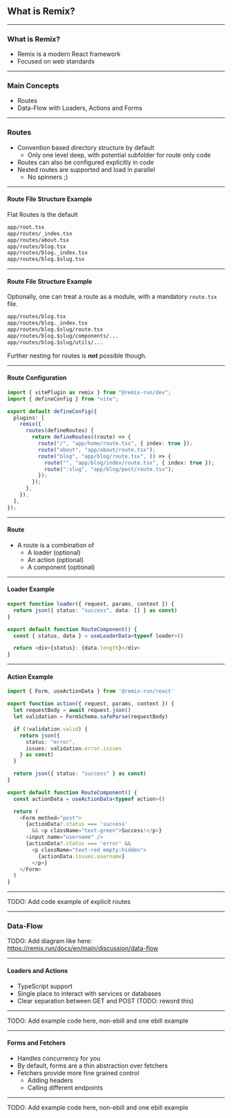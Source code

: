 ## What is Remix?

---

### What is Remix?

- Remix is a modern React framework
- Focused on web standards

---

### Main Concepts

- Routes
- Data-Flow with Loaders, Actions and Forms

---

### Routes

- Convention based directory structure by default
  - Only one level deep, with potential subfolder for route only code
- Routes can also be configured explicitly in code
- Nested routes are supported and load in parallel
  - No spinners ;)

---

#### Route File Structure Example

Flat Routes is the default

```txt [1|2|3|4-6]
app/root.tsx
app/routes/_index.tsx
app/routes/about.tsx
app/routes/blog.tsx
app/routes/blog._index.tsx
app/routes/blog.$slug.tsx
```

---

#### Route File Structure Example

Optionally, one can treat a route as a module, with a mandatory `route.tsx` file.

```txt [3-5]
app/routes/blog.tsx
app/routes/blog._index.tsx
app/routes/blog.$slug/route.tsx
app/routes/blog.$slug/components/...
app/routes/blog.$slug/utils/...
```

Further nesting for routes is **not** possible though.

---

#### Route Configuration

```typescript [4-19]
import { vitePlugin as remix } from "@remix-run/dev";
import { defineConfig } from "vite";

export default defineConfig({
  plugins: [
    remix({
      routes(defineRoutes) {
        return defineRoutes((route) => {
          route("/", "app/home/route.tsx", { index: true });
          route("about", "app/about/route.tsx");
          route("blog", "app/blog/route.tsx", () => {
            route("", "app/blog/index/route.tsx", { index: true });
            route(":slug", "app/blog/post/route.tsx");
          });
        });
      },
    }),
  ],
});
```

---

#### Route

- A route is a combination of
  - A loader (optional)
  - An action (optional)
  - A component (optional)

---

#### Loader Example

```typescript [1-3|5-9]
export function loader({ request, params, context }) {
  return json({ status: "success", data: [] } as const)
}

export default function RouteComponent() {
  const { status, data } = useLoaderData<typeof loader>()

  return <div>{status}: {data.length}</div>
}
```

---

#### Action Example

```typescript [3-15|17-31]
import { Form, useActionData } from '@remix-run/react'

export function action({ request, params, context }) {
  let requestBody = await request.json()
  let validation = FormSchema.safeParse(requestBody)

  if (!validation.valid) {
    return json({
      status: "error",
      issues: validation.error.issues
    } as const)
  }

  return json({ status: "success" } as const)
}

export default function RouteComponent() {
  const actionData = useActionData<typeof action>()

  return (
    <Form method="post">
      {actionData?.status === 'success'
        && <p className="text-green">Success!</p>}
      <input name="username" />
      {actionData?.status === 'error' &&
        <p className="text-red empty:hidden">
          {actionData.issues.username}
        </p>}
    </Form>
  )
}
```

---

TODO: Add code example of explicit routes

---

### Data-Flow

TODO: Add diagram like here: https://remix.run/docs/en/main/discussion/data-flow

---

#### Loaders and Actions

- TypeScript support
- Single place to interact with services or databases
- Clear separation between GET and POST (TODO: reword this)

---

TODO: Add example code here, non-ebill and one ebill example

---

#### Forms and Fetchers

- Handles concurrency for you
- By default, forms are a thin abstraction over fetchers
- Fetchers provide more fine grained control
  - Adding headers
  - Calling different endpoints

---

TODO: Add example code here, non-ebill and one ebill example

```

```
